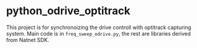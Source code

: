 # python_odrive_optitrack

This project is for synchronoizing the drive controll with optitrack capturing system. Main code is in `freq_sweep_odrive.py`, the rest are libraries derived from Natnet SDK.